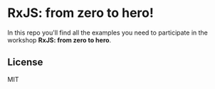 # RxJS: from zero to hero!

In this repo you'll find all the examples you need to participate in the workshop **RxJS: from zero to hero**.

## License

MIT
